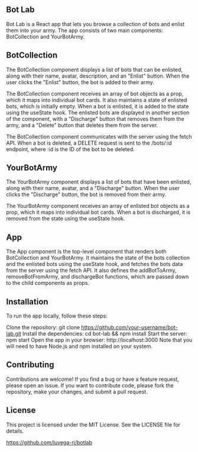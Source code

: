 ## Bot Lab
Bot Lab is a React app that lets you browse a collection of bots and enlist them into your army. The app consists of two main components: BotCollection and YourBotArmy.

## BotCollection
The BotCollection component displays a list of bots that can be enlisted, along with their name, avatar, description, and an "Enlist" button. When the user clicks the "Enlist" button, the bot is added to their army.

The BotCollection component receives an array of bot objects as a prop, which it maps into individual bot cards. It also maintains a state of enlisted bots, which is initially empty. When a bot is enlisted, it is added to the state using the useState hook. The enlisted bots are displayed in another section of the component, with a "Discharge" button that removes them from the army, and a "Delete" button that deletes them from the server.

The BotCollection component communicates with the server using the fetch API. When a bot is deleted, a DELETE request is sent to the /bots/:id endpoint, where :id is the ID of the bot to be deleted.

## YourBotArmy
The YourBotArmy component displays a list of bots that have been enlisted, along with their name, avatar, and a "Discharge" button. When the user clicks the "Discharge" button, the bot is removed from their army.

The YourBotArmy component receives an array of enlisted bot objects as a prop, which it maps into individual bot cards. When a bot is discharged, it is removed from the state using the useState hook.

## App
The App component is the top-level component that renders both BotCollection and YourBotArmy. It maintains the state of the bots collection and the enlisted bots using the useState hook, and fetches the bots data from the server using the fetch API. It also defines the addBotToArmy, removeBotFromArmy, and dischargeBot functions, which are passed down to the child components as props.

## Installation
To run the app locally, follow these steps:

Clone the repository: git clone https://github.com/your-username/bot-lab.git
Install the dependencies: cd bot-lab && npm install
Start the server: npm start
Open the app in your browser: http://localhost:3000
Note that you will need to have Node.js and npm installed on your system.

##  Contributing
Contributions are welcome! If you find a bug or have a feature request, please open an issue. If you want to contribute code, please fork the repository, make your changes, and submit a pull request.

## License
This project is licensed under the MIT License. See the LICENSE file for details.

https://github.com/luvega-rj/botlab
